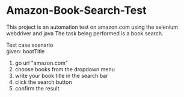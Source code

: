 # Amazon-Book-Search-Test

This project is an automation test on amazon.com using the selenium webdriver and java
The task being performed is a book search. 

Test case scenario  
given: bootTitle 
1. go url "amazon.com" 
2. choose books from the dropdown menu 
3. write your book title in the search bar 
4. click the search button 
5. confirm the result 

